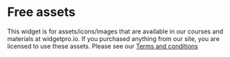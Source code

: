# Free assets
This widget is for assets/icons/images that are available in our courses and materials at widgetpro.io. If you purchased anything from our site, you are licensed to use these assets. Please see our [Terms and conditions](https://www.widgetpro.io/terms-of-use)
